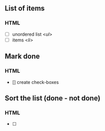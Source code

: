 <!--

  you will write dev strategies in this module basically the same as in Incremental Developments
  the only difference is that there are now more types of tasks, for example:
    `type: css`
    `type: html`
    `type: logic`
    `type: handlers`
    `type: procedures`
    `type: listeners`
    `type: init`
    `type: data`
    ...

  a single user story may require a little bit of code in each of these folders
  it will take some time and practice to get used to this

-->

## List of items

### HTML

- [ ] unordered list <_ul_>
- [ ] items <_li_>

## Mark done

### HTML  

- [] create check-boxes
  
## Sort the list (done - not done)
  
### HTML

- [ ]
  